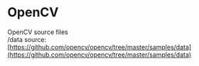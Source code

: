 # OpenCV
OpenCV source files  
/data source: [https://github.com/opencv/opencv/tree/master/samples/data](https://github.com/opencv/opencv/tree/master/samples/data)
